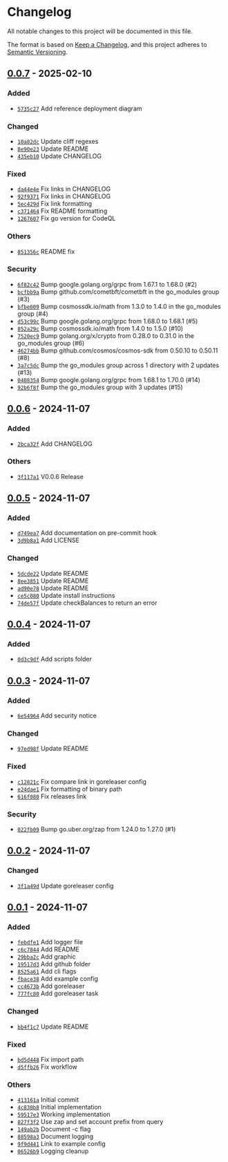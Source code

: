 # Changelog

All notable changes to this project will be documented in this file.

The format is based on [Keep a Changelog](https://keepachangelog.com/en/1.0.0/),
and this project adheres to [Semantic Versioning](https://semver.org/spec/v2.0.0.html).

## [0.0.7] - 2025-02-10

### Added

- [`5735c27`](https://github.com/shapeshed/gasstation/commit/5735c2787f20d4b47a474b6c0a5066538d0b8743) Add reference deployment diagram

### Changed

- [`10a82dc`](https://github.com/shapeshed/gasstation/commit/10a82dcd3a87f8e6275f2e91b2eefc153c99d48d) Update cliff regexes
- [`8e90e23`](https://github.com/shapeshed/gasstation/commit/8e90e23f7c31e3937dab4c5ac79d90f81e3dbae0) Update README
- [`435eb10`](https://github.com/shapeshed/gasstation/commit/435eb106c73d226f5209966540169a59789389db) Update CHANGELOG

### Fixed

- [`da44e4e`](https://github.com/shapeshed/gasstation/commit/da44e4e3c17318448582903f180dd673651aeed2) Fix links in CHANGELOG
- [`92f9371`](https://github.com/shapeshed/gasstation/commit/92f9371edf77a8b9217111b3b199d291ccc713b2) Fix links in CHANGELOG
- [`5ec429d`](https://github.com/shapeshed/gasstation/commit/5ec429d2e682d9797dd13a65ad2897bc6cdae17d) Fix link formatting
- [`c371464`](https://github.com/shapeshed/gasstation/commit/c371464b42ba19ae9fec5f1f0b4755407873f7e7) Fix README formatting
- [`1267607`](https://github.com/shapeshed/gasstation/commit/1267607f2838557122d8947f01eeebe481d2fd70) Fix go version for CodeQL

### Others

- [`851356c`](https://github.com/shapeshed/gasstation/commit/851356ca2c7abe68a95d94408de4ebe37910bc34) README fix

### Security

- [`6f82c42`](https://github.com/shapeshed/gasstation/commit/6f82c4220657fc8dbd53c515870e0f60849ced48) Bump google.golang.org/grpc from 1.67.1 to 1.68.0 (#2)
- [`bcfbb9a`](https://github.com/shapeshed/gasstation/commit/bcfbb9a2caeff59a2d8a395c7029d1db4dc41bc6) Bump github.com/cometbft/cometbft in the go_modules group (#3)
- [`bfbe609`](https://github.com/shapeshed/gasstation/commit/bfbe6096b73c68fee1aca6f72ae574aceea5d804) Bump cosmossdk.io/math from 1.3.0 to 1.4.0 in the go_modules group (#4)
- [`d53c99c`](https://github.com/shapeshed/gasstation/commit/d53c99cb93cc2567af20138979421690241ebcac) Bump google.golang.org/grpc from 1.68.0 to 1.68.1 (#5)
- [`852a29c`](https://github.com/shapeshed/gasstation/commit/852a29cf03a124618e90dff8e541d0416df5e59d) Bump cosmossdk.io/math from 1.4.0 to 1.5.0 (#10)
- [`7520ec9`](https://github.com/shapeshed/gasstation/commit/7520ec97fe341916d4d7c57e0ae1f138a1f80d9d) Bump golang.org/x/crypto from 0.28.0 to 0.31.0 in the go_modules group (#6)
- [`46274bb`](https://github.com/shapeshed/gasstation/commit/46274bb4769236f5fedd09a9698f54b2589447c8) Bump github.com/cosmos/cosmos-sdk from 0.50.10 to 0.50.11 (#8)
- [`3a7c5dc`](https://github.com/shapeshed/gasstation/commit/3a7c5dcb4f1cf2eb13bd2cc6f64477f5c10d5ec6) Bump the go_modules group across 1 directory with 2 updates (#13)
- [`0408354`](https://github.com/shapeshed/gasstation/commit/0408354e54b4e37ccb693aa1e684a941afeaed97) Bump google.golang.org/grpc from 1.68.1 to 1.70.0 (#14)
- [`92b6f8f`](https://github.com/shapeshed/gasstation/commit/92b6f8f5ca118478a53cd3057b6bb1d5c61ca69a) Bump the go_modules group with 3 updates (#15)

## [0.0.6] - 2024-11-07

### Added

- [`2bca32f`](https://github.com/shapeshed/gasstation/commit/2bca32fb3f6d5403ba9ee596618e33a6ad6ea273) Add CHANGELOG

### Others

- [`3f117a1`](https://github.com/shapeshed/gasstation/commit/3f117a194774093c27ba721e9366dd1bddc14cfd) V0.0.6 Release

## [0.0.5] - 2024-11-07

### Added

- [`d749ea7`](https://github.com/shapeshed/gasstation/commit/d749ea7ed9dfd9416889d02d42f9518734dbd1dd) Add documentation on pre-commit hook
- [`3d9b8a1`](https://github.com/shapeshed/gasstation/commit/3d9b8a1746d5e350c95363f11b343d461c00c231) Add LICENSE

### Changed

- [`5dcde22`](https://github.com/shapeshed/gasstation/commit/5dcde22cfccfdd8d0e24f0f4c73c05b35293a3d5) Update README
- [`8ee3851`](https://github.com/shapeshed/gasstation/commit/8ee38517dc8f2564d70db755585336c13154f42f) Update README
- [`ad90e78`](https://github.com/shapeshed/gasstation/commit/ad90e78954172ca00def2a476b1add466613b5a2) Update README
- [`ce5c080`](https://github.com/shapeshed/gasstation/commit/ce5c0807a45669a99e4ae5259d51a0b7570f503f) Update install instructions
- [`74de57f`](https://github.com/shapeshed/gasstation/commit/74de57fe56d25512f9af1cece91a9826ca632b91) Update checkBalances to return an error

## [0.0.4] - 2024-11-07

### Added

- [`0d3c9df`](https://github.com/shapeshed/gasstation/commit/0d3c9df456aa022b52bae7c93b47e1555301df08) Add scripts folder

## [0.0.3] - 2024-11-07

### Added

- [`6e54964`](https://github.com/shapeshed/gasstation/commit/6e54964805a0baaf20d2748ea9a62e197c809e95) Add security notice

### Changed

- [`97ed98f`](https://github.com/shapeshed/gasstation/commit/97ed98f26ebaa93192f0fe082503a803e049b511) Update README

### Fixed

- [`c12821c`](https://github.com/shapeshed/gasstation/commit/c12821cba758f754e55a2666e871d6fe6328bace) Fix compare link in goreleaser config
- [`e24dae1`](https://github.com/shapeshed/gasstation/commit/e24dae1925e7a211d481a91d85b9a248d38d48fb) Fix formatting of binary path
- [`616f080`](https://github.com/shapeshed/gasstation/commit/616f080610d078b5bd7191c08e6831752eb4db4f) Fix releases link

### Security

- [`022fb09`](https://github.com/shapeshed/gasstation/commit/022fb093d47b838a28acde7814af7a584fd89f3b) Bump go.uber.org/zap from 1.24.0 to 1.27.0 (#1)

## [0.0.2] - 2024-11-07

### Changed

- [`3f1a49d`](https://github.com/shapeshed/gasstation/commit/3f1a49d5fff26fac81c8ffedfed60ce884d5f192) Update goreleaser config

## [0.0.1] - 2024-11-07

### Added

- [`febdfe1`](https://github.com/shapeshed/gasstation/commit/febdfe10a4b8adb5e295c51e35b118ba8a8ee16e) Add logger file
- [`c6c7844`](https://github.com/shapeshed/gasstation/commit/c6c78446cf71846ca88ccde2d707831322977329) Add README
- [`29bba2c`](https://github.com/shapeshed/gasstation/commit/29bba2c687de81d591436f1bb63b2394447c9595) Add graphic
- [`19517d3`](https://github.com/shapeshed/gasstation/commit/19517d3e4298efae7a37e8374556cbfe31413e4b) Add github folder
- [`8525a61`](https://github.com/shapeshed/gasstation/commit/8525a61106e3ab2162d6d8dae770578ee7e03e57) Add cli flags
- [`fbace38`](https://github.com/shapeshed/gasstation/commit/fbace38f423faeebef0772cc1a5c08d40f63c903) Add example config
- [`cc4673b`](https://github.com/shapeshed/gasstation/commit/cc4673b777799b409949397a83da628d6286edd0) Add goreleaser
- [`777fc80`](https://github.com/shapeshed/gasstation/commit/777fc80ce2010c5ae7e98d5c9f2c0e56b0807eec) Add goreleaser task

### Changed

- [`bb4f1c7`](https://github.com/shapeshed/gasstation/commit/bb4f1c7ede302838408656b52baf93049bc6b529) Update README

### Fixed

- [`bd5d448`](https://github.com/shapeshed/gasstation/commit/bd5d44874739babae2a443da3490ba7bec1ae7da) Fix import path
- [`d5ffb26`](https://github.com/shapeshed/gasstation/commit/d5ffb2691f4837672911e4c74c945616d8e038eb) Fix workflow

### Others

- [`413161a`](https://github.com/shapeshed/gasstation/commit/413161adcfaf1c0aa6cd99fd738273c61502bfc7) Initial commit
- [`4c830b8`](https://github.com/shapeshed/gasstation/commit/4c830b8ad0f0776370761c6f88f9e9c821dbb6b3) Initial implementation
- [`59517e3`](https://github.com/shapeshed/gasstation/commit/59517e3dd6d82ec193f5208f968f7b2a44e75cbd) Working implementation
- [`827f3f2`](https://github.com/shapeshed/gasstation/commit/827f3f261fa9469fe0e38a4ef4c275806340afba) Use zap and set account prefix from query
- [`149ab2b`](https://github.com/shapeshed/gasstation/commit/149ab2b4cb3655530c627f96bd4da5855bf275c0) Document -c flag
- [`88598a3`](https://github.com/shapeshed/gasstation/commit/88598a3e42540f2009a80c618357c40e3270ca50) Document logging
- [`9f9d441`](https://github.com/shapeshed/gasstation/commit/9f9d4414e82074ade457e6120552f00ce0efe365) Link to example config
- [`06526b9`](https://github.com/shapeshed/gasstation/commit/06526b979fda60066b3ddb426b43d8900f67a073) Logging cleanup

[0.0.7]: https://github.com/shapeshed/gasstation/compare/v0.0.6..v0.0.7
[0.0.6]: https://github.com/shapeshed/gasstation/compare/v0.0.5..v0.0.6
[0.0.5]: https://github.com/shapeshed/gasstation/compare/v0.0.4..v0.0.5
[0.0.4]: https://github.com/shapeshed/gasstation/compare/v0.0.3..v0.0.4
[0.0.3]: https://github.com/shapeshed/gasstation/compare/v0.0.2..v0.0.3
[0.0.2]: https://github.com/shapeshed/gasstation/compare/v0.0.1..v0.0.2
[0.0.1]: https://github.com/shapeshed/gasstation/releases/tag/v0.0.1

